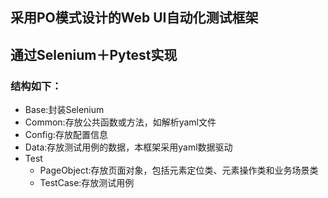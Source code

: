 ## 采用PO模式设计的Web UI自动化测试框架
## 通过Selenium＋Pytest实现

### 结构如下：
- Base:封装Selenium
- Common:存放公共函数或方法，如解析yaml文件
- Config:存放配置信息
- Data:存放测试用例的数据，本框架采用yaml数据驱动
- Test
  - PageObject:存放页面对象，包括元素定位类、元素操作类和业务场景类
  - TestCase:存放测试用例
